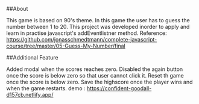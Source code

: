 ##About

This game is based on 90's theme.
In this game the user has to guess the number between 1 to 20.
This project was developed inorder to apply and learn in practise javascript's addEventlistner method.
Reference: https://github.com/jonasschmedtmann/complete-javascript-course/tree/master/05-Guess-My-Number/final

##Additional Feature

Added modal when the scores reaches zero.
Disabled the again button once the score is below zero so that user cannot click it.
Reset th game once the score is below zero.
Save the highscore once the player wins and when the game restarts.
demo : https://confident-goodall-d157cb.netlify.app/
